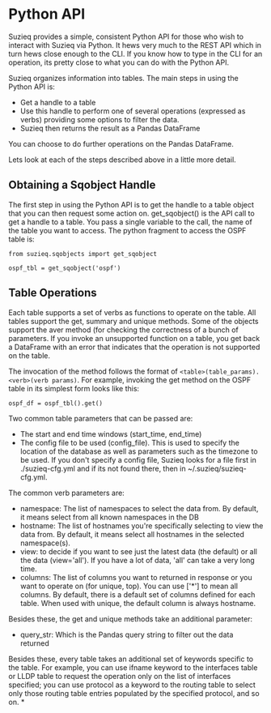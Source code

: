 # Python API

Suzieq provides a simple, consistent Python API for those who wish to interact with Suzieq via Python. It hews very much to the REST API which in turn hews close enough to the CLI. If you know how to type in the CLI for an operation, its pretty close to what you can do with the Python API. 

Suzieq organizes information into tables. The main steps in using the Python API is:

* Get a handle to a table
* Use this handle to perform one of several operations (expressed as verbs) providing some options to filter the data. 
* Suzieq then returns the result as a Pandas DataFrame

You can choose to do further operations on the Pandas DataFrame.

Lets look at each of the steps described above in a little more detail.

## Obtaining a Sqobject Handle

The first step in using the Python API is to get the handle to a table object that you can then request some action on. get_sqobject() is the API call to get a handle to a table. You pass a single variable to the call, the name of the table you want to access. The python fragment to access the OSPF table is:

```
from suzieq.sqobjects import get_sqobject

ospf_tbl = get_sqobject('ospf')
```

## Table Operations

Each table supports a set of verbs as functions to operate on the table. All tables support the get, summary and unique methods. Some of the objects support the aver method (for checking the correctness of a bunch of parameters. If you invoke an unsupported function on a table, you get back a DataFrame with an error that indicates that the operation is not supported on the table. 

The invocation of the method follows the format of ```<table>(table_params).<verb>(verb params)```. For example, invoking the get method on the OSPF table in its simplest form looks like this:
```
ospf_df = ospf_tbl().get()
```

Two common table parameters that can be passed are:

* The start and end time windows (start_time, end_time)
* The config file to be used (config_file). This is used to specify the location of the database as well as parameters such as the timezone to be used. If you don't specify a config file, Suzieq looks for a file first in ./suzieq-cfg.yml and if its not found there, then in ~/.suzieq/suzieq-cfg.yml.

The common verb parameters are:

* namespace: The list of namespaces to select the data from. By default, it means select from all known namespaces in the DB
* hostname: The list of hostnames you're specifically selecting to view the data from. By default, it means select all hostnames in the selected namespace(s).
* view: to decide if you want to see just the latest data (the default) or all the data (view='all'). If you have a lot of data, 'all' can take a very long time.
* columns: The list of columns you want to returned in response or you want to operate on (for unique, top). You can use ['*'] to mean all columns. By default, there is a default set of columns defined for each table. When used with unique, the default column is always hostname.

Besides these, the get and unique methods take an additional parameter:

* query_str: Which is the Pandas query string to filter out the data returned

Besides these, every table takes an additional set of keywords specific to the table. For example, you can use ifname keyword to the interfaces table or LLDP table to request the operation only on the list of interfaces specified; you can use protocol as a keyword to the routing table to select only those routing table entries populated by the specified protocol, and so on.
* 
